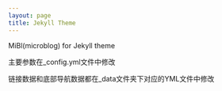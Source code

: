 ```yaml
---
layout: page
title: Jekyll Theme
---
```


MiBl(microblog) for Jekyll theme

主要参数在_config.yml文件中修改

链接数据和底部导航数据都在_data文件夹下对应的YML文件中修改